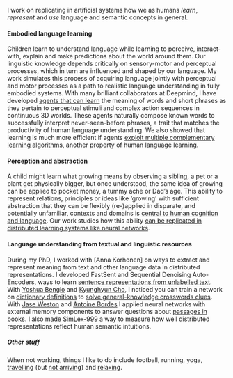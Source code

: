 

I work on replicating in artificial systems how we as humans *learn*, *represent* and *use* language and semantic concepts in general. 

#### Embodied language learning

Children learn to understand language while learning to perceive, interact-with, explain and make predictions about the world around them. Our linguistic knowledge depends critically on sensory-motor and perceptual processes, which in turn are influenced and shaped by our language. My work simulates this process of acquiring language jointly with perceptual and motor processes as a path to realistic language understanding in fully embodied systems. With many brilliant collaborators at Deepmind, I have developed [agents that can learn](https://arxiv.org/pdf/1706.06551.pdf) the meaning of words and short phrases as they pertain to perceptual stimuli and complex action sequences in continuous 3D worlds. These agents naturally compose known words to successfully interpret never-seen-before phrases, a trait that matches the productivity of human language understanding. We also showed that learning is much more efficient if agents [exploit multiple complementary learning algorithms](https://arxiv.org/abs/1710.09867), another property of human language learning.

#### Perception and abstraction

A child might learn what growing means by observing a sibling, a pet or a plant get physically bigger, but once understood, the same idea of growing can be applied to pocket money, a tummy ache or Dad’s age. This ability to represent relations, principles or ideas like ‘growing’ with sufficient abstraction that they can be flexibly (re-)applied in disparate, and potentially unfamiliar, contexts and domains is [central to human cognition and language](https://www.youtube.com/watch?v=n8m7lFQ3njk). Our work studies how this ability [can be replicated in distributed learning systems like neural networks](https://arxiv.org/abs/1807.04225). 

#### Language understanding from textual and linguistic resources

During my PhD, I worked with [Anna Korhonen] on ways to extract and represent meaning from text and other language data in distributed representations. I developed FastSent and Sequential Denoising Auto-Encoders, ways to learn [sentence representations from unlabelled text](http://www.aclweb.org/anthology/N16-1162). With [Yoshua Bengio](http://www.iro.umontreal.ca/~bengioy/yoshua_en/) and [Kyunghyun Cho](http://www.kyunghyuncho.me/home), I noticed you can train a network on [dictionary definitions](http://www.aclweb.org/anthology/Q16-1002) to [solve general-knowledge crosswords clues](https://docs.google.com/gview?url=http://www.cl.cam.ac.uk/~fh295/crossword.pdf). With [Jase Weston](https://research.fb.com/people/weston-jason/) and [Antoine Bordes](https://research.fb.com/people/bordes-antoine/) I applied neural networks with external memory components to answer questions about [passages in books](https://arxiv.org/pdf/1511.02301.pdf). I also made [SimLex-999](http://www.cl.cam.ac.uk/~fh295/simlex.html "SimLex") a way to measure how well distributed representations reflect human semantic intuitions.  

##### Other stuff

When not working, things I like to do include football, running, yoga, [travelling](http://www.roadjunky.com/2078/backpackers-behind-bars-a-morning-in-quito-prison/) (but [not arriving](https://felix-india2009.blogspot.com/2009/06/paranoia-of-solo-travel.html)) and [relaxing](http://www.roadjunky.com/2087/zen-at-work-vipassana-an-indian-meditation-bootcamp/).


